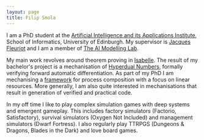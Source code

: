 ```yaml
---
layout: page
title: Filip Smola
---
```

I am a PhD student at the [Artificial Intelligence and its Applications Institute](https://web.inf.ed.ac.uk/aiai), School of Informatics, University of Edinburgh.
My supervisor is [Jacques Fleuriot](https://homepages.inf.ed.ac.uk/jdf/) and I am a member of [The AI Modelling Lab](https://aiml.inf.ed.ac.uk/).

My main work revolves around theorem proving in [Isabelle](https://isabelle.in.tum.de/).
The result of my bachelor's project is a mechanisation of [Hyperdual Numbers](https://www.isa-afp.org/entries/Hyperdual.html), formally verifying forward automatic differentiation.
As part of my PhD I am mechanising a [framework](https://doi.org/10.1007/s10817-024-09698-2) for process composition with a focus on linear resources.
More generally, I am also quite interested in mechanisations that result in generation of verified and practical code.

In my off time I like to play complex simulation games with deep systems and emergent gameplay.
This includes factory simulators (Factorio, Satisfactory), survival simulators (Oxygen Not Included) and management simulators (Dwarf Fortress).
I also regularly play TTRPGS (Dungeons & Dragons, Blades in the Dark) and love board games.
